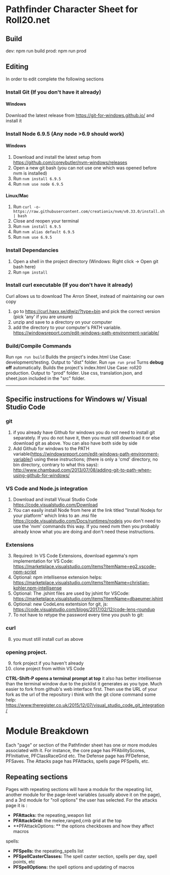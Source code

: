 # Pathfinder Character Sheet for Roll20.net

## Build
dev: npm run build 
prod: npm run prod

## Editing
In order to edit complete the following sections
### Install Git (If you don't have it already)
#### Windows
Download the latest release from https://git-for-windows.github.io/ and install it

### Install Node 6.9.5 (Any node >6.9 should work)
#### Windows
1. Download and install the latest setup from https://github.com/coreybutler/nvm-windows/releases
2. Open a new git bash (you can not use one which was opened before nvm is installed)
3. Run `nvm install 6.9.5`
4. Run `nvm use node 6.9.5`

#### Linux/Mac
1. Run `curl -o- https://raw.githubusercontent.com/creationix/nvm/v0.33.0/install.sh | bash`
2. Close and reopen your terminal
3. Run `nvm install 6.9.5`
4. Run `nvm alias default 6.9.5`
5. Run `nvm use 6.9.5`

### Install Dependancies
1. Open a shell in the project directory (Windows: Right click -> Open git bash here)
2. Run `npm install`

### Install curl executable (If you don't have it already)
Curl allows us to download The Arron Sheet, instead of maintaining our own copy
1. go to https://curl.haxx.se/dlwiz/?type=bin and pick the correct version (pick 'any' if you are unsure)
2. unzip and save to a directory on your computer
3. add the directory to your computer's PATH variable. https://windowsreport.com/edit-windows-path-environment-variable/

### Build/Compile Commands
Run `npm run build` Builds the project's index.html Use Case: development/testing. Output to "dist" folder.
Run `npm run prod` Turns **debug off** automatically. Builds the project's index.html Use Case: roll20 production. Output to "prod" folder.
Use css, translation.json, and sheet.json included in the "src" folder.

------
## Specific instructions for Windows w/ Visual Studio Code
### git 
1. if you already have Github for windows you do not need to install git separately. If you do not have it, then you must still download it or else download git as above. You can also have both side by side
2. Add Github for windows to the PATH variable(https://windowsreport.com/edit-windows-path-environment-variable/) using these instructions;
(there is only a 'cmd' directory, no bin directory, contrary to what this says): http://www.chambaud.com/2013/07/08/adding-git-to-path-when-using-github-for-windows/

### VS Code and Node.js integration
1. Download and install Visual Studio Code https://code.visualstudio.com/Download
2. You can easily install Node from here at the link titled "Install Nodejs for your platform" which links to an .msi file  https://code.visualstudio.com/Docs/runtimes/nodejs you don't need to use the 'nvm' commands this way. If you need nvm then you probably already know what you are doing and don't need these instructions.

### Extensions
3. Required: In VS Code Extensions, download egamma's npm implementation for VS Code: https://marketplace.visualstudio.com/items?itemName=eg2.vscode-npm-script
4. Optional: npm intellisense extension helps: https://marketplace.visualstudio.com/items?itemName=christian-kohler.npm-intellisense
5. Optional: The .jshint files are used by jshint for VSCode: https://marketplace.visualstudio.com/items?itemName=dbaeumer.jshint
6. Optional: new CodeLens extentsion for git, js: https://code.visualstudio.com/blogs/2017/02/12/code-lens-roundup
7. To not have to retype the password every time you push to git: 

### curl
8. you must still install curl as above

### opening project.
9. fork project if you haven't already
10. clone project from within VS Code

**CTRL-Shift-P opens a terminal prompt at top** it also has better intellisense than the terminal window due to the picklist it generates as you type.
Much easier to fork from github's web interface first.
Then use the URL of your fork as the url of the repository i think with the git clone command
some help: https://www.theregister.co.uk/2015/12/07/visual_studio_code_git_integration/

# Module Breakdown
Each "page" or section of the Pathfinder sheet has one or more modules associated with it. For instance, the core page has PFAbilityScores, PFInitiative, PFClassRaceGrid etc. The Defense page has PFDefense, PFSaves. The Attacks page has PFAttacks, spells page PFSpells, etc.

## Repeating sections
Pages with repeating sections will have a module for the repeating list, another module for the page-level variables (usually above it on the page), and a 3rd module for "roll options" the user has selected. For the attacks page it is :
* **PFAttacks:** the repeating_weapon list
* **PFAttackGrid:** the melee,ranged,cmb grid at the top
* **PFAttackOptions: ** the options checkboxes and how they affect macros

spells:
* **PFSpells:** the repeating_spells list
* **PFSpellCasterClasses:** The spell caster section, spells per day, spell points, etc
* **PFSpellOptions:** the spell options and updating of macros

